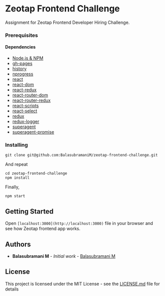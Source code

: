 # Zeotap Frontend Challenge

Assignment for Zeotap Frontend Developer Hiring Challenge.

### Prerequisites

#### Dependencies

-   [Node.js & NPM](https://www.npmjs.com/package/download)
-   [gh-pages](https://www.npmjs.com/package/gh-pages)
-   [history](https://www.npmjs.com/package/history)
-   [nprogress](https://www.npmjs.com/package/nprogress)
-   [react](https://www.npmjs.com/package/react)
-   [react-dom](https://www.npmjs.com/package/react-dom)
-   [react-redux](https://www.npmjs.com/package/react-redux)
-   [react-router-dom](https://www.npmjs.com/package/react-router-dom)
-   [react-router-redux](https://www.npmjs.com/package/react-router-redux)
-   [react-scripts](https://www.npmjs.com/package/react-scripts)
-   [react-select](https://www.npmjs.com/package/react-select)
-   [redux](https://www.npmjs.com/package/redux)
-   [redux-logger](https://www.npmjs.com/package/redux-logger)
-   [superagent](https://www.npmjs.com/package/superagent)
-   [superagent-promise](https://www.npmjs.com/package/superagent-promise)

### Installing

```
git clone git@github.com:BalasubramaniM/zeotap-frontend-challenge.git
```

And repeat

```
cd zeotap-frontend-challenge
npm install
```

Finally,

```
npm start
```

## Getting Started

Open `[localhost:3000](http://localhost:3000)` file in your browser and see how Zeotap frontend app works.

## Authors

-   **Balasubramani M** - _Initial work_ - [Balasubramani M](https://github.com/balasubramanim)

## License

This project is licensed under the MIT License - see the [LICENSE.md](LICENSE.md) file for details
